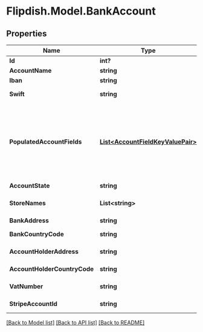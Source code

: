 # Flipdish.Model.BankAccount
## Properties

Name | Type | Description | Notes
------------ | ------------- | ------------- | -------------
**Id** | **int?** | Id of this account | [optional] 
**AccountName** | **string** | Name of this account | [optional] 
**Iban** | **string** | IBAN of this account | [optional] 
**Swift** | **string** | SWIFT of this bank account | [optional] 
**PopulatedAccountFields** | [**List&lt;AccountFieldKeyValuePair&gt;**](AccountFieldKeyValuePair.md) | A list of one or more populated account fields (field key-value pairs).  If this list contains at least one item, the Iban, Swift and NationalClearingCode fields should be ignored. | [optional] 
**AccountState** | **string** | Status of Account | [optional] 
**StoreNames** | **List&lt;string&gt;** | Store Names that are attached to this account | [optional] 
**BankAddress** | **string** | Address lf the bank | [optional] 
**BankCountryCode** | **string** | CountryCode of the Bank Account | [optional] 
**AccountHolderAddress** | **string** | Account Holders Address | [optional] 
**AccountHolderCountryCode** | **string** | Account Holders Country Code | [optional] 
**VatNumber** | **string** | Account Holders Vat Number | [optional] 
**StripeAccountId** | **string** | Stripe Id of the connected account | [optional] 

[[Back to Model list]](../README.md#documentation-for-models) [[Back to API list]](../README.md#documentation-for-api-endpoints) [[Back to README]](../README.md)

